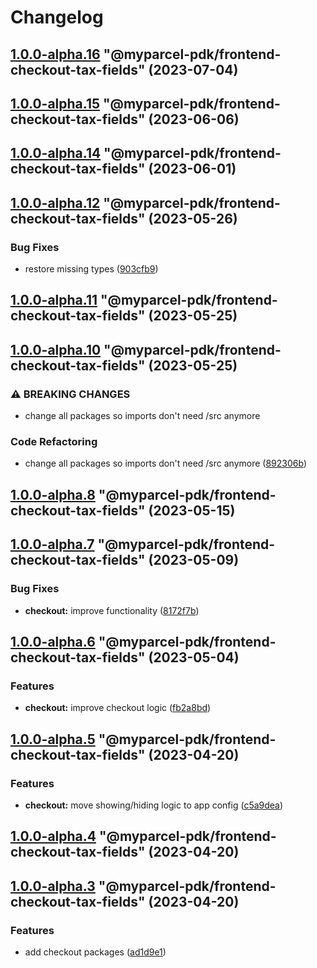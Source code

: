 # Changelog

<!-- MONODEPLOY:BELOW -->

## [1.0.0-alpha.16](https://github/myparcelnl/js-pdk/compare/@myparcel-pdk/frontend-checkout-tax-fields@1.0.0-alpha.15...@myparcel-pdk/frontend-checkout-tax-fields@1.0.0-alpha.16) "@myparcel-pdk/frontend-checkout-tax-fields" (2023-07-04)




## [1.0.0-alpha.15](https://github/myparcelnl/js-pdk/compare/@myparcel-pdk/frontend-checkout-tax-fields@1.0.0-alpha.14...@myparcel-pdk/frontend-checkout-tax-fields@1.0.0-alpha.15) "@myparcel-pdk/frontend-checkout-tax-fields" (2023-06-06)




## [1.0.0-alpha.14](https://github/myparcelnl/js-pdk/compare/@myparcel-pdk/frontend-checkout-tax-fields@1.0.0-alpha.13...@myparcel-pdk/frontend-checkout-tax-fields@1.0.0-alpha.14) "@myparcel-pdk/frontend-checkout-tax-fields" (2023-06-01)




## [1.0.0-alpha.12](https://github/myparcelnl/js-pdk/compare/@myparcel-pdk/frontend-checkout-tax-fields@1.0.0-alpha.11...@myparcel-pdk/frontend-checkout-tax-fields@1.0.0-alpha.12) "@myparcel-pdk/frontend-checkout-tax-fields" (2023-05-26)


### Bug Fixes

* restore missing types ([903cfb9](https://github/myparcelnl/js-pdk/commit/903cfb95f161bb5b49fbb91c4f96a7e44c524db8))




## [1.0.0-alpha.11](https://github/myparcelnl/js-pdk/compare/@myparcel-pdk/frontend-checkout-tax-fields@1.0.0-alpha.10...@myparcel-pdk/frontend-checkout-tax-fields@1.0.0-alpha.11) "@myparcel-pdk/frontend-checkout-tax-fields" (2023-05-25)




## [1.0.0-alpha.10](https://github/myparcelnl/js-pdk/compare/@myparcel-pdk/frontend-checkout-tax-fields@1.0.0-alpha.9...@myparcel-pdk/frontend-checkout-tax-fields@1.0.0-alpha.10) "@myparcel-pdk/frontend-checkout-tax-fields" (2023-05-25)


### ⚠ BREAKING CHANGES

* change all packages so imports don't need /src anymore

### Code Refactoring

* change all packages so imports don't need /src anymore ([892306b](https://github/myparcelnl/js-pdk/commit/892306bd3307fe8d5d011bbf6eb7654f7365347a))




## [1.0.0-alpha.8](https://github/myparcelnl/js-pdk/compare/@myparcel-pdk/frontend-checkout-tax-fields@1.0.0-alpha.7...@myparcel-pdk/frontend-checkout-tax-fields@1.0.0-alpha.8) "@myparcel-pdk/frontend-checkout-tax-fields" (2023-05-15)




## [1.0.0-alpha.7](https://github/myparcelnl/js-pdk/compare/@myparcel-pdk/frontend-checkout-tax-fields@1.0.0-alpha.6...@myparcel-pdk/frontend-checkout-tax-fields@1.0.0-alpha.7) "@myparcel-pdk/frontend-checkout-tax-fields" (2023-05-09)


### Bug Fixes

* **checkout:** improve functionality ([8172f7b](https://github/myparcelnl/js-pdk/commit/8172f7b72182253b87a5ab611f1aa9807cc6e63c))




## [1.0.0-alpha.6](https://github/myparcelnl/js-pdk/compare/@myparcel-pdk/frontend-checkout-tax-fields@1.0.0-alpha.5...@myparcel-pdk/frontend-checkout-tax-fields@1.0.0-alpha.6) "@myparcel-pdk/frontend-checkout-tax-fields" (2023-05-04)


### Features

* **checkout:** improve checkout logic ([fb2a8bd](https://github/myparcelnl/js-pdk/commit/fb2a8bd4b9404cac0fe600526d85465e3a1ee5f9))




## [1.0.0-alpha.5](https://github/myparcelnl/js-pdk/compare/@myparcel-pdk/frontend-checkout-tax-fields@1.0.0-alpha.4...@myparcel-pdk/frontend-checkout-tax-fields@1.0.0-alpha.5) "@myparcel-pdk/frontend-checkout-tax-fields" (2023-04-20)


### Features

* **checkout:** move showing/hiding logic to app config ([c5a9dea](https://github/myparcelnl/js-pdk/commit/c5a9dea4463efb3d293406e05fa010312faca76a))




## [1.0.0-alpha.4](https://github/myparcelnl/js-pdk/compare/@myparcel-pdk/frontend-checkout-tax-fields@1.0.0-alpha.3...@myparcel-pdk/frontend-checkout-tax-fields@1.0.0-alpha.4) "@myparcel-pdk/frontend-checkout-tax-fields" (2023-04-20)




## [1.0.0-alpha.3](https://github/myparcelnl/js-pdk/compare/@myparcel-pdk/frontend-checkout-tax-fields@1.0.0-alpha.2...@myparcel-pdk/frontend-checkout-tax-fields@1.0.0-alpha.3) "@myparcel-pdk/frontend-checkout-tax-fields" (2023-04-20)


### Features

* add checkout packages ([ad1d9e1](https://github/myparcelnl/js-pdk/commit/ad1d9e1f027af9e6124f8266f64edc0509e22a9d))


